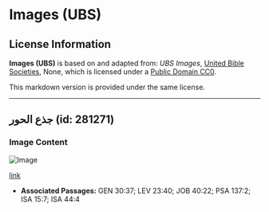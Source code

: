 # Images (UBS)

## License Information

**Images (UBS)** is based on and adapted from: _UBS Images_, [United Bible Societies](https://unitedbiblesocieties.org/), None, which is licensed under a [Public Domain CC0](https://creativecommons.org/public-domain/cc0/).

This markdown version is provided under the same license.



--------------------------------

## جذع الحور (id: 281271)

### Image Content

![Image](https://cdn.aquifer.bible/aquifer-content/resources/Media/WEB-0732_poplar_trunk.jpg)

[link](https://cdn.aquifer.bible/aquifer-content/resources/Media/WEB-0732_poplar_trunk.jpg)

* **Associated Passages:** GEN 30:37; LEV 23:40; JOB 40:22; PSA 137:2; ISA 15:7; ISA 44:4


